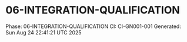 # 06-INTEGRATION-QUALIFICATION
Phase: 06-INTEGRATION-QUALIFICATION
CI: CI-GN001-001
Generated: Sun Aug 24 22:41:21 UTC 2025

